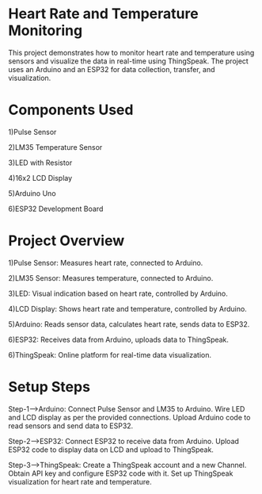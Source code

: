 # Heart Rate and Temperature Monitoring

This project demonstrates how to monitor heart rate and temperature using sensors and visualize the data in real-time using ThingSpeak. The project uses an Arduino and an ESP32 for data collection, transfer, and visualization.

# Components Used

1)Pulse Sensor

2)LM35 Temperature Sensor

3)LED with Resistor

4)16x2 LCD Display

5)Arduino Uno

6)ESP32 Development Board

# Project Overview

1)Pulse Sensor: Measures heart rate, connected to Arduino.

2)LM35 Sensor: Measures temperature, connected to Arduino.

3)LED: Visual indication based on heart rate, controlled by Arduino.

4)LCD Display: Shows heart rate and temperature, controlled by Arduino.

5)Arduino: Reads sensor data, calculates heart rate, sends data to ESP32.

6)ESP32: Receives data from Arduino, uploads data to ThingSpeak.

6)ThingSpeak: Online platform for real-time data visualization.

# Setup Steps

Step-1-->Arduino:
Connect Pulse Sensor and LM35 to Arduino.
Wire LED and LCD display as per the provided connections.
Upload Arduino code to read sensors and send data to ESP32.


Step-2-->ESP32:
Connect ESP32 to receive data from Arduino.
Upload ESP32 code to display data on LCD and upload to ThingSpeak.


Step-3-->ThingSpeak:
Create a ThingSpeak account and a new Channel.
Obtain API key and configure ESP32 code with it.
Set up ThingSpeak visualization for heart rate and temperature.
 

